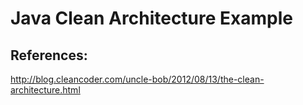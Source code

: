 # Java Clean Architecture Example

## References:
http://blog.cleancoder.com/uncle-bob/2012/08/13/the-clean-architecture.html
